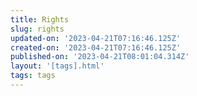 ```yaml
---
title: Rights
slug: rights
updated-on: '2023-04-21T07:16:46.125Z'
created-on: '2023-04-21T07:16:46.125Z'
published-on: '2023-04-21T08:01:04.314Z'
layout: '[tags].html'
tags: tags
---
```



